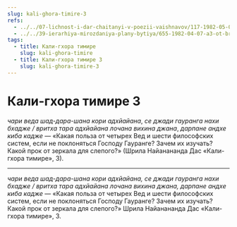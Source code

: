 ```yaml
---
slug: kali-ghora-timire-3
refs:
  - ../../07-lichnost-i-dar-chaitanyi-v-poezii-vaishnavov/117-1982-05-09-a6-poema-nayananandy-dasa-tot-kto-prinyal-gaurangu-ischerpal-vse-vidy-religioznyh-praktik-v-proshlyh-zhiznyah.md
  - ../../39-ierarhiya-mirozdaniya-plany-bytiya/655-1982-04-07-a3-ot-brahmana-k-radha-dasyam.md
tags:
  - title: Кали-гхора тимире
    slug: kali-ghora-timire
  - title: Кали-гхора тимире 3
    slug: kali-ghora-timire-3
---
```


# Кали-гхора тимире 3

*чари веда шад-дара-шана кори адхйайана*, *се джади гауранга нахи бхадже / вритха тара адхйайана лочана вихина джана*, *дарпане андхе киба кадже* — «Какая польза от четырех Вед и шести философских систем, если не поклоняться Господу Гауранге? Зачем их изучать? Какой прок от зеркала для слепого?» (Шрила Найанананда Дас «Кали-гхора тимире», 3).

---

*чари веда шад-дара-шана кори адхйайана, се джади гауранга нахи бхадже / вритха тара адхйайана лочана вихина джана, дарпане андхе киба кадже* — «Какая польза от четырех Вед и шести философских систем, если не поклоняться Господу Гауранге? Зачем их изучать? Какой прок от зеркала для слепого?» Шрила Найанананда Дас «Кали-гхора тимире», 3.
